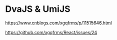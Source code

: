 # DvaJS & UmiJS


https://www.cnblogs.com/xgqfrms/p/11515646.html


https://github.com/xgqfrms/React/issues/24



